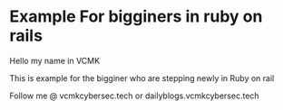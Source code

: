 # Example For bigginers in ruby on rails

Hello my name in VCMK

This is example for the bigginer who are stepping newly in Ruby on rail

Follow me @ vcmkcybersec.tech or dailyblogs.vcmkcybersec.tech
